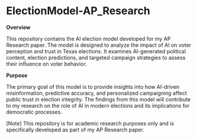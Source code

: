 # ElectionModel-AP_Research

**Overview**

This repository contains the AI election model developed for my AP Research paper. The model is designed to analyze the impact of AI on voter perception and trust in Texas elections. It examines AI-generated political content, election predictions, and targeted campaign strategies to assess their influence on voter behavior.

**Purpose**

The primary goal of this model is to provide insights into how AI-driven misinformation, predictive accuracy, and personalized campaigning affect public trust in election integrity. The findings from this model will contribute to my research on the role of AI in modern elections and its implications for democratic processes.

[Note]
This repository is for academic research purposes only and is specifically developed as part of my AP Research paper.
